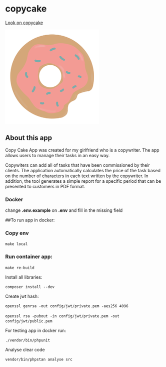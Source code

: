 # copycake

<a href="https://copycake.pl/" target="_blank">Look on copycake</a>

<img src="icon.png" alt="drawing" width="300"/>

## About this app

Copy Cake App was created for my girlfriend who is a copywriter. The app allows users to manage their tasks in an easy way.

Copywiters can add all of tasks that have been commissioned by their clients.
The application automatically calculates the price of the task based on the number of characters in each text written by the copywriter.
In addition, the tool generates a simple report for a specific period that can be presented to customers in PDF format.

### Docker

change <b>.env.example</b> on <b>.env</b> and fill in the missing field

##To run app in docker:

### Copy env

    make local

### Run container app:

    make re-build

Install all libraries:

    composer install --dev

Create jwt hash:

    openssl genrsa -out config/jwt/private.pem -aes256 4096
      
    openssl rsa -pubout -in config/jwt/private.pem -out config/jwt/public.pem

For testing app in docker run:

    ./vendor/bin/phpunit

Analyse clear code

    vendor/bin/phpstan analyse src
